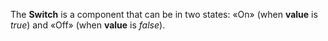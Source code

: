The **Switch** is&nbsp;a&nbsp;component that can be&nbsp;in&nbsp;two states: &laquo;On&raquo; (when **value** is _true_) and &laquo;Off&raquo; (when **value** is _false_).